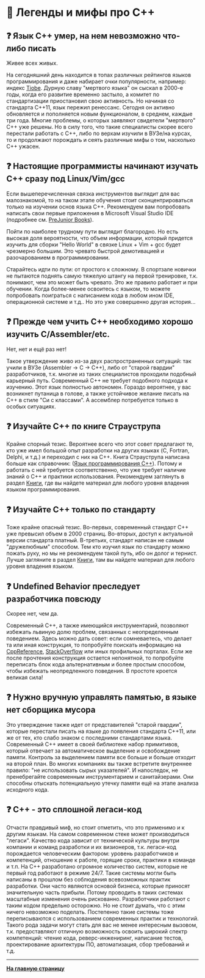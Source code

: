 # :ghost: Легенды и мифы про C++

## :question: Язык C++ умер, на нем невозможно что-либо писать

Живее всех живых.

На сегодняшний день находится в топах различных рейтингов языков программирования и даже набирает очки популярности, например: индекс [Tiobe](https://www.tiobe.com/tiobe-index/). Дурную славу "мертвого языка" он сыскал в 2000-е годы, когда его развитие временно застыло, а комитет по стандартизации приостановил свою активность. Но начиная со стандарта C++11, язык пережил ренессанс. Сегодня он активно обновляется и пополняется новым функционалом, в среднем, каждые три года. Многие проблемы, о которых заявляют свидетели "мертвого" C++ уже решены. Но в силу того, что такие специалисты скорее всего перестали работать с C++, либо по верхам изучили в ВУЗе/на курсах, то и продолжают порождать и сеять различные мифы о том, насколько C++ ужасен.


## :question: Настоящие программисты начинают изучать C++ сразу под Linux/Vim/gcc

Если вышеперечисленная связка инструментов выглядит для вас малознакомой, то на таком этапе обучения стоит сконцентрироваться только на изучении основ языка C++. Рекомендуем вам попробовать написать свои первые приложения в Microsoft Visual Studio IDE (подробнее см. [PreJunior Books](Books/PreJunior.md)).

Пойти по наиболее трудному пути выглядит благородно. Но есть высокая доля вероятности, что объем информации, который придется изучить для сборки "Hello World" в связке Linux + Vim + gcc  будет чрезмерно большим. Это чревато быстрой демотивацией и разочарованием в программировании.

Старайтесь идти по пути: от простого к сложному. В спортзале новички не пытаются поднять самую тяжелую штангу на первой тренировке, т.к. понимают, чем это может быть чревато. Это же правило работает и при обучении. Когда более-менее освоитесь с языком, то можете попробовать поиграться с написанием кода в любом ином IDE, операционной системе и т.д.. Но это уже совершенно другая история...


## :question: Прежде чем учить C++ необходимо хорошо изучить C/Assembler/etc.

Нет, нет и ещё раз нет!

Такое утверждение живо из-за двух распространенных ситуаций: так учили в ВУЗе (Assembler -> C -> C++), либо от "старой гвардии" разработчиков, т.к. многие из таких специалистов проходили подобный карьерный путь. Современный C++ не требует подобного подхода к изучению. Этот язык полностью автономен. Гораздо вероятнее, у вас возникнет путаница в голове, а также устойчивое желание писать на C++ в стиле "Си с классами". А ассемблер потребуется только в особых ситуациях.


## :question: Изучайте C++ по книге Страуструпа

Крайне спорный тезис. Вероятнее всего что этот совет предлагают те, кто уже имел большой опыт разработки на других языках (C, Fortran, Delphi, и т.д.) и переходил с них на C++. Книга Страуструпа написана больше как справочник: ([Язык программирования C++](https://www.ozon.ru/product/yazyk-programmirovaniya-c-spetsialnoe-izdanie-straustrup-bern-straustrup-bern-210215691)). Потому и работать с ней требуется соответственно, что уже требует наличие знаний о C++ и практики использования. Рекомендуем заглянуть в раздел [Книги](Books.md), где вы найдете материал для любого уровня владения языком программирования.  


## :question: Изучайте C++ только по стандарту

Тоже крайне опасный тезис. Во-первых, современный стандарт C++ уже превысил объем в 2000 страниц. Во-вторых, доступ к актуальной версии стандарта платный. В-третьих, стандарт написан не самым "дружелюбным" способом. Тем кто изучил язык по стандарту можно пожать руку, но мы не рекомендуем такой путь, ибо он долог и тернист. Лучше загляните в раздел [Книги](https://github.com/salmer/CppDeveloperRoadmap/blob/main/Russian/Books/Overview.md), там вы найдете материал для любого уровня владения языком.


## :question: Undefined Behavior преследует разработчика повсюду

Скорее нет, чем да.

Современный C++, а также имеющийся инструментарий, позволяют избежать львиную долю проблем, связанных с неопределенным поведением. Здесь можно дать совет: если сомневаетесь, что делает та или иная конструкция, то попробуйте поискать информацию на [CppReference](https://en.cppreference.com), [StackOverflow](https://stackoverflow.com/) или иных профильных порталах. Если же после прочтения конструкция остается непонятной, то попробуйте переписать блок кода альтернативным и более простым способом, чтобы избежать неопредленного поведения. В простоте кроется великая сила!


## :question: Нужно вручную управлять памятью, в языке нет сборщика мусора

Это утверждение также идет от представителей "старой гвардии", которые перестали писать на языке до появления стандарта C++11, или же от тех, кто слабо знаком с последними стандартами языка. Современный C++ имеет в своей библиотеке набор примитивов, который отвечает за автоматическое выделение и освобождение памяти. Контроль за выделением памяти все больше и больше отходит на второй план. Во многих компаниях вы также встретите внутреннее правило: "не использовать сырых указателей". И напоследок, не пренебрегайте современным инструментарием и санитайзерами. Они способны отыскать потенциальную утечку памяти ещё на этапе анализа исходного кода.


## :question: C++ - это сплошной легаси-код

Отчасти правдивый миф, но стоит отметить, что это применимо и к другим языкам. На самом современном стеке может производиться "легаси". Качество кода зависит от технической культуры внутри компании и команд разработки и их визионеров, т.к. легаcи-код порождается человеческим фактором: уровень разработчиков и компетенций, отношение к работе, горящие сроки, практики в команде и т.п. На C++ разработано огромное количество систем, которые не первый год работают в режиме 24/7. Такие системы могли быть написаны в прошлом без соблюдения всевозможных практик разработки. Они часто являются основой бизнеса, которые приносят значительную часть прибыли. Потому проводить в таких системах масштабные изменения очень рискованно. Разработчики работают с таким кодом предельно осторожно. Но не стоит думать, что с этим ничего невозможно поделать. Постепенно такие системы тоже переписываются с использованием современных практик и технологий. Такого рода задачи могут стать для вас не менее интересным вызовом, т.к. предоставляют отличную возможность освоить широкий спектр компетенций: чтение кода, реверс-инжениринг, написание тестов, проектирование архитектуры ПО, автоматизация, сбор требований и т.д.

---

[**На главную страницу**](README.md)
